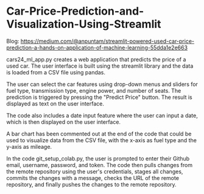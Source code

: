 # Car-Price-Prediction-and-Visualization-Using-Streamlit

Blog: https://medium.com/@anpuntam/streamlit-powered-used-car-price-prediction-a-hands-on-application-of-machine-learning-55dda1e2e663

cars24_ml_app.py creates a web application that predicts the price of a used car. The user interface is built using the streamlit library and the data is loaded from a CSV file using pandas.

The user can select the car features using drop-down menus and sliders for fuel type, transmission type, engine power, and number of seats. The prediction is triggered by pressing the "Predict Price" button. The result is displayed as text on the user interface.

The code also includes a date input feature where the user can input a date, which is then displayed on the user interface.

A bar chart has been commented out at the end of the code that could be used to visualize data from the CSV file, with the x-axis as fuel type and the y-axis as mileage.

In the code git_setup_colab.py, the user is prompted to enter their Github email, username, password, and token. The code then pulls changes from the remote repository using the user's credentials, stages all changes, commits the changes with a message, checks the URL of the remote repository, and finally pushes the changes to the remote repository.
